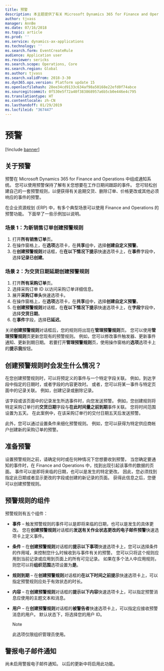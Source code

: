 ```yaml
---
title: 预警
description: 本主题提供了有关 Microsoft Dynamics 365 for Finance and Operations 中的预警的一般信息。 您可以使用预警保持了解有关您想要在工作日期间跟踪的事件。
author: tjvass
manager: AnnBe
ms.date: 07/16/2018
ms.topic: article
ms.prod: ''
ms.service: dynamics-ax-applications
ms.technology: ''
ms.search.form: EventCreateRule
audience: Application user
ms.reviewer: sericks
ms.search.scope: Operations, Core
ms.search.region: Global
ms.author: tjvass
ms.search.validFrom: 2018-3-30
ms.dyn365.ops.version: Platform update 15
ms.openlocfilehash: 28ee34cd9133c634af98a50168e22efd0f74abce
ms.sourcegitcommit: 0f530e5f72a40f383868957a6b5cb0e446e4c795
ms.translationtype: HT
ms.contentlocale: zh-CN
ms.lasthandoff: 01/29/2019
ms.locfileid: "367447"
---
```

# <a name="alerts"></a>预警

[!include [banner](../includes/banner.md)]

## <a name="about-alerts"></a>关于预警
预警在 Microsoft Dynamics 365 for Finance and Operations 中组成通知系统。 您可以使用预警保持了解有关您想要在工作日期间跟踪的事件。 您可轻松创建自己的一套预警规则，以便获得有关逾期交货、删除订单、价格更改或其他必须响应的事件的预警。

在企业资源规划 (ERP) 中，有多个典型场景可以使用 Finance and Operations 的预警功能。 下面举了一些示例加以说明。

### <a name="scenario-1-create-an-alert-rule-for-new-sales-orders"></a>场景 1：为新销售订单创建预警规则

1. 打开**所有销售订单**页。
2. 在操作窗格上，在**选项**选项卡，在**共享**组中，选择**创建自定义预警**。
3. 在**创建预警规则**对话框，在**在以下情况下提示**快速选项卡上，在**事件**字段中，选择**记录已创建**。

### <a name="scenario-2-create-an-alert-rule-for-postponement-of-a-delivery-date"></a>场景 2：为交货日期延期创建预警规则

1. 打开**所有采购订单**页。
2. 选择采购订单 ID 以访问采购订单详细信息。
3. 展开**采购订单头**快速选项卡。
4. 在操作窗格上，在**选项**选项卡，在**共享**组中，选择**创建自定义预警**。
5. 在**创建预警规则**对话框，在**在以下情况下提示**快速选项卡上，在**字段**字段中，选择**交货日期**。
6. 在**事件**字段，选择**已延迟**。
    
关闭**创建预警规则**对话框后，您的规则将出现在**管理预警规则**页。 您可以使用**管理预警规则**页更新您现有的预警规则。 例如，您可以修改事件触发器、更新事件通知、更新到期日期。 若要打开**管理预警规则**页，使用操作窗格的**选项**选项卡上的**提示我**按钮。

## <a name="what-occurs-when-an-alert-rule-is-created"></a>创建预警规则时会发生什么情况？

在您创建预警规则时，可以将预定义的事件与一个特定字段关联。 例如，到达字段中指定的日期时，或者字段的内容更改时。 或者，您可以将某一事件与特定页面中的记录关联。 例如，创建记录或删除记录。

该字段或该页面中的记录发生所选事件时，向您发送预警。 例如，您创建规则将特定采购订单行的**交货日期**字段与**在此时间量之前到期**事件关联。 您将时间范围设置为五天。 在此案例中，在该采购订单行的交付日期五天后发送预警。

此外，您可以通过设置条件来细化预警规则。 例如，您可以获得为特定供应商帐户创建新的采购订单的预警。

## <a name="preparing-for-an-alert"></a>准备预警

设置预警规则之前，请确定何时或在何种情况下您想要收到预警。 当您确定要通知的事件时，在 Finance and Operations 中，找到出现引起该事件的数据的页面。 事件可以是即将来临的日期，也可以是发生的特定更改。 因此，您必须找到指定此日期或者显示更改的字段或创建的新记录的页面。 获得此信息之后，您便可以创建预警规则。

## <a name="components-of-an-alert-rule"></a>预警规则的组件

预警规则有五个组件：

- **事件** – 触发预警规则的事件可以是即将来临的日期，也可以是发生的具体更改。 您在**创建预警规则**对话框的**发送有关作业状态更改的电子邮件预警**快速选项卡上定义事件。
- **条件** – 在**创建预警规则**对话框的**提示以下事项**快速选项卡上，您可以选择条件的作用域，来控制您什么时候收到与事件有关的预警。 您可以只将这个规则应用到当前记录或应用到页面上的所有可见记录。 如果在多个法人中应用规则，则您可以将**组织范围**选项设置为**是**。
- **规则到期** – 在**创建预警规则**对话框的**在以下时间之前提示**快速选项卡上，可以指定预警规则应处于有效状态的时长。
- **内容** – 在**创建预警规则**对话框的**提示以下内容**快速选项卡上，可以指定预警消息应使用的主题文本和消息。
- **用户** – 在**创建预警规则**对话框的**被警告者**快速选项卡上，可以指定应接收预警消息的用户。 默认状态下，将选择您的用户 ID。

    > [!NOTE]
    > 此选项仅限组织管理员使用。

## <a name="email-notifications-from-alerts"></a>警报电子邮件通知

尚未启用警报电子邮件通知。 以后的更新中将启用此功能。
